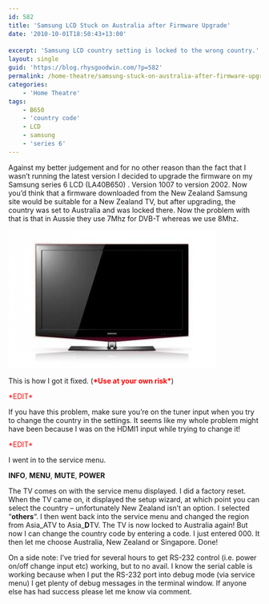 ```yaml
---
id: 582
title: 'Samsung LCD Stuck on Australia after Firmware Upgrade'
date: '2010-10-01T18:50:43+13:00'

excerpt: 'Samsung LCD country setting is locked to the wrong country.'
layout: single
guid: 'https://blog.rhysgoodwin.com/?p=582'
permalink: /home-theatre/samsung-stuck-on-australia-after-firmware-upgrade/
categories:
    - 'Home Theatre'
tags:
    - B650
    - 'country code'
    - LCD
    - samsung
    - 'series 6'
---
```


Against my better judgement and for no other reason than the fact that I wasn’t running the latest version I decided to upgrade the firmware on my Samsung series 6 LCD (LA40B650) . Version 1007 to version 2002. Now you’d think that a firmware downloaded from the New Zealand Samsung site would be suitable for a New Zealand TV, but after upgrading, the country was set to Australia and was locked there. Now the problem with that is that in Aussie they use 7Mhz for DVB-T whereas we use 8Mhz.

[![](/content/uploads/2010/10/Samsung.jpg "Samsung")](/content/uploads/2010/10/Samsung.jpg)

This is how I got it fixed. (**<span style="color: #ff0000;">\*Use at your own risk\*</span>**)

<span style="color: #ff0000;">\*EDIT\*</span>

<span style="color: #ff0000;"> </span>If you have this problem, make sure you’re on the tuner input when you try to change the country in the settings. It seems like my whole problem might have been because I was on the HDMI1 input while trying to change it!

<span style="color: #ff0000;">\*EDIT\*</span>

I went in to the service menu.

**INFO**, **MENU**, **MUTE**, **POWER**

The TV comes on with the service menu displayed. I did a factory reset. When the TV came on, it displayed the setup wizard, at which point you can select the country – unfortunately New Zealand isn’t an option. I selected “**others**“. I then went back into the service menu and changed the region from Asia\_ATV to Asia\_**D**TV. The TV is now locked to Australia again! But now I can change the country code by entering a code. I just entered 000. It then let me choose Australia, New Zealand or Singapore. Done!

On a side note: I’ve tried for several hours to get RS-232 control (i.e. power on/off change input etc) working, but to no avail. I know the serial cable is working because when I put the RS-232 port into debug mode (via service menu) I get plenty of debug messages in the terminal window. If anyone else has had success please let me know via comment.